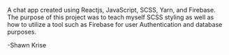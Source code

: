 A chat app created using Reactjs, JavaScript, SCSS, Yarn, and Firebase. The purpose of this project was to teach myself SCSS styling as well as how to utilize a tool such as Firebase for user Authentication and database purposes.

-Shawn Krise